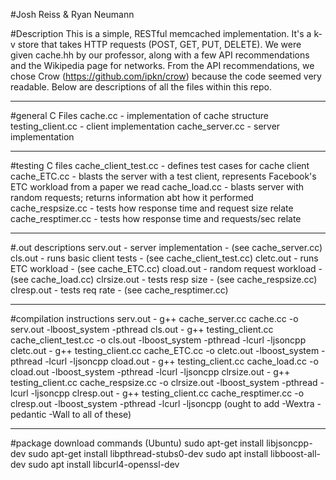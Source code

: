 #Josh Reiss & Ryan Neumann

#Description
This is a simple, RESTful memcached implementation.
It's a k-v store that takes HTTP requests (POST, GET, PUT, DELETE).
We were given cache.hh by our professor, along with a few API recommendations and the Wikipedia page for networks.
From the API recommendations, we chose Crow (https://github.com/ipkn/crow) because the code seemed very readable.
Below are descriptions of all the files within this repo.

---------------------------------------------------------
#general C Files
cache.cc - implementation of cache structure
testing_client.cc - client implementation
cache_server.cc - server implementation

---------------------------------------------------------
#testing C files
cache_client_test.cc	- defines test cases for cache client
cache_ETC.cc 			- blasts the server with a test client, represents Facebook's ETC workload from a paper we read
cache_load.cc 			- blasts server with random requests; returns information abt how it performed
cache_respsize.cc 		- tests how response time and request size relate
cache_resptimer.cc 		- tests how response time and requests/sec relate

---------------------------------------------------------
#.out descriptions
serv.out 	- server implementation 	- (see cache_server.cc)
cls.out 	- runs basic client tests 	- (see cache_client_test.cc)
cletc.out 	- runs ETC workload 		- (see cache_ETC.cc)
cload.out 	- random request workload 	- (see cache_load.cc)
clrsize.out - tests resp size 			- (see cache_respsize.cc)
clresp.out 	- tests req rate 			- (see cache_resptimer.cc)

---------------------------------------------------------
#compilation instructions
serv.out 	- g++ cache_server.cc cache.cc -o serv.out -lboost_system -pthread
cls.out 	- g++ testing_client.cc cache_client_test.cc -o cls.out -lboost_system -pthread -lcurl -ljsoncpp
cletc.out 	- g++ testing_client.cc cache_ETC.cc -o cletc.out -lboost_system -pthread -lcurl -ljsoncpp
cload.out 	- g++ testing_client.cc cache_load.cc -o cload.out -lboost_system -pthread -lcurl -ljsoncpp
clrsize.out - g++ testing_client.cc cache_respsize.cc -o clrsize.out -lboost_system -pthread -lcurl -ljsoncpp
clresp.out 	- g++ testing_client.cc cache_resptimer.cc -o clresp.out -lboost_system -pthread -lcurl -ljsoncpp
			(ought to add -Wextra -pedantic -Wall to all of these)

---------------------------------------------------------
#package download commands (Ubuntu)
sudo apt-get install libjsoncpp-dev
sudo apt-get install libpthread-stubs0-dev
sudo apt install libboost-all-dev
sudo apt install libcurl4-openssl-dev